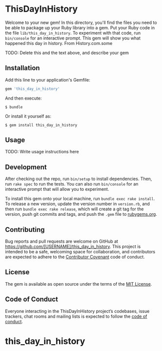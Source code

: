 # ThisDayInHistory

Welcome to your new gem! In this directory, you'll find the files you need to be able to package up your Ruby library into a gem. Put your Ruby code in the file `lib/this_day_in_history`. To experiment with that code, run `bin/console` for an interactive prompt. This gem will show you what happened this day in history. From History.com.some

TODO: Delete this and the text above, and describe your gem

## Installation

Add this line to your application's Gemfile:

```ruby
gem 'this_day_in_history'
```

And then execute:

    $ bundle

Or install it yourself as:

    $ gem install this_day_in_history

## Usage

TODO: Write usage instructions here

## Development

After checking out the repo, run `bin/setup` to install dependencies. Then, run `rake spec` to run the tests. You can also run `bin/console` for an interactive prompt that will allow you to experiment.

To install this gem onto your local machine, run `bundle exec rake install`. To release a new version, update the version number in `version.rb`, and then run `bundle exec rake release`, which will create a git tag for the version, push git commits and tags, and push the `.gem` file to [rubygems.org](https://rubygems.org).

## Contributing

Bug reports and pull requests are welcome on GitHub at https://github.com/[USERNAME]/this_day_in_history. This project is intended to be a safe, welcoming space for collaboration, and contributors are expected to adhere to the [Contributor Covenant](http://contributor-covenant.org) code of conduct.

## License

The gem is available as open source under the terms of the [MIT License](https://opensource.org/licenses/MIT).

## Code of Conduct

Everyone interacting in the ThisDayInHistory project’s codebases, issue trackers, chat rooms and mailing lists is expected to follow the [code of conduct](https://github.com/[USERNAME]/this_day_in_history/blob/master/CODE_OF_CONDUCT.md).
# this_day_in_history
